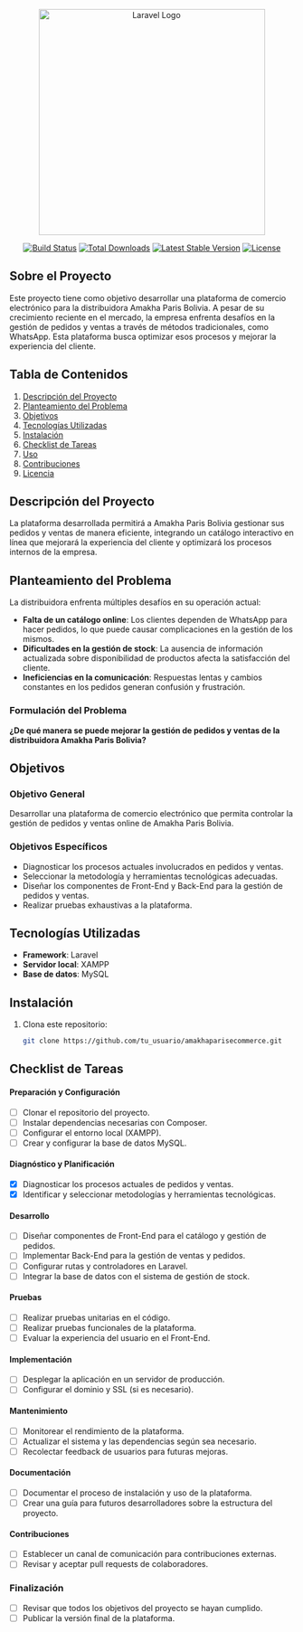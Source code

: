 <p align="center"><a href="https://laravel.com" target="_blank"><img src="https://raw.githubusercontent.com/laravel/art/master/logo-lockup/5%20SVG/2%20CMYK/1%20Full%20Color/laravel-logolockup-cmyk-red.svg" width="400" alt="Laravel Logo"></a></p>

<p align="center">
<a href="https://github.com/laravel/framework/actions"><img src="https://github.com/laravel/framework/workflows/tests/badge.svg" alt="Build Status"></a>
<a href="https://packagist.org/packages/laravel/framework"><img src="https://img.shields.io/packagist/dt/laravel/framework" alt="Total Downloads"></a>
<a href="https://packagist.org/packages/laravel/framework"><img src="https://img.shields.io/packagist/v/laravel/framework" alt="Latest Stable Version"></a>
<a href="https://packagist.org/packages/laravel/framework"><img src="https://img.shields.io/packagist/l/laravel/framework" alt="License"></a>
</p>

## Sobre el Proyecto

Este proyecto tiene como objetivo desarrollar una plataforma de comercio electrónico para la distribuidora Amakha Paris Bolivia. A pesar de su crecimiento reciente en el mercado, la empresa enfrenta desafíos en la gestión de pedidos y ventas a través de métodos tradicionales, como WhatsApp. Esta plataforma busca optimizar esos procesos y mejorar la experiencia del cliente.

## Tabla de Contenidos

1. [Descripción del Proyecto](#descripción-del-proyecto)
2. [Planteamiento del Problema](#planteamiento-del-problema)
3. [Objetivos](#objetivos)
4. [Tecnologías Utilizadas](#tecnologías-utilizadas)
5. [Instalación](#instalación)
6. [Checklist de Tareas](#checklist-de-tareas)
7. [Uso](#uso)
8. [Contribuciones](#contribuciones)
9. [Licencia](#licencia)

## Descripción del Proyecto

La plataforma desarrollada permitirá a Amakha Paris Bolivia gestionar sus pedidos y ventas de manera eficiente, integrando un catálogo interactivo en línea que mejorará la experiencia del cliente y optimizará los procesos internos de la empresa.

## Planteamiento del Problema

La distribuidora enfrenta múltiples desafíos en su operación actual:

-   **Falta de un catálogo online**: Los clientes dependen de WhatsApp para hacer pedidos, lo que puede causar complicaciones en la gestión de los mismos.
-   **Dificultades en la gestión de stock**: La ausencia de información actualizada sobre disponibilidad de productos afecta la satisfacción del cliente.
-   **Ineficiencias en la comunicación**: Respuestas lentas y cambios constantes en los pedidos generan confusión y frustración.

### Formulación del Problema

**¿De qué manera se puede mejorar la gestión de pedidos y ventas de la distribuidora Amakha Paris Bolivia?**

## Objetivos

### Objetivo General

Desarrollar una plataforma de comercio electrónico que permita controlar la gestión de pedidos y ventas online de Amakha Paris Bolivia.

### Objetivos Específicos

-   Diagnosticar los procesos actuales involucrados en pedidos y ventas.
-   Seleccionar la metodología y herramientas tecnológicas adecuadas.
-   Diseñar los componentes de Front-End y Back-End para la gestión de pedidos y ventas.
-   Realizar pruebas exhaustivas a la plataforma.

## Tecnologías Utilizadas

-   **Framework**: Laravel
-   **Servidor local**: XAMPP
-   **Base de datos**: MySQL

## Instalación

1. Clona este repositorio:
    ```bash
    git clone https://github.com/tu_usuario/amakhaparisecommerce.git
    ```

## Checklist de Tareas

#### Preparación y Configuración

-   [ ] Clonar el repositorio del proyecto.
-   [ ] Instalar dependencias necesarias con Composer.
-   [ ] Configurar el entorno local (XAMPP).
-   [ ] Crear y configurar la base de datos MySQL.

#### Diagnóstico y Planificación

-   [x] Diagnosticar los procesos actuales de pedidos y ventas.
-   [x] Identificar y seleccionar metodologías y herramientas tecnológicas.

#### Desarrollo

-   [ ] Diseñar componentes de Front-End para el catálogo y gestión de pedidos.
-   [ ] Implementar Back-End para la gestión de ventas y pedidos.
-   [ ] Configurar rutas y controladores en Laravel.
-   [ ] Integrar la base de datos con el sistema de gestión de stock.

#### Pruebas

-   [ ] Realizar pruebas unitarias en el código.
-   [ ] Realizar pruebas funcionales de la plataforma.
-   [ ] Evaluar la experiencia del usuario en el Front-End.

#### Implementación

-   [ ] Desplegar la aplicación en un servidor de producción.
-   [ ] Configurar el dominio y SSL (si es necesario).

#### Mantenimiento

-   [ ] Monitorear el rendimiento de la plataforma.
-   [ ] Actualizar el sistema y las dependencias según sea necesario.
-   [ ] Recolectar feedback de usuarios para futuras mejoras.

#### Documentación

-   [ ] Documentar el proceso de instalación y uso de la plataforma.
-   [ ] Crear una guía para futuros desarrolladores sobre la estructura del proyecto.

#### Contribuciones

-   [ ] Establecer un canal de comunicación para contribuciones externas.
-   [ ] Revisar y aceptar pull requests de colaboradores.

### Finalización

-   [ ] Revisar que todos los objetivos del proyecto se hayan cumplido.
-   [ ] Publicar la versión final de la plataforma.
